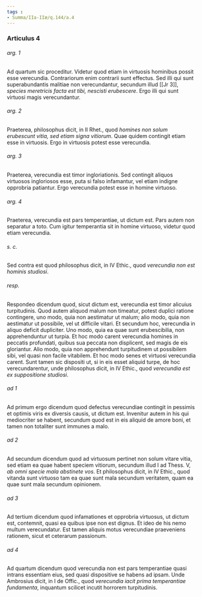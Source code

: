 ```yaml
---
tags : 
- Summa/IIa-IIæ/q.144/a.4
---
```


### Articulus 4

###### arg. 1
Ad quartum sic proceditur. Videtur quod etiam in virtuosis hominibus possit esse verecundia. Contrariorum enim contrarii sunt effectus. Sed illi qui sunt superabundantis malitiae non verecundantur, secundum illud [[Jr 3]], *species meretricis facta est tibi, nescisti erubescere*. Ergo illi qui sunt virtuosi magis verecundantur.

###### arg. 2
Praeterea, philosophus dicit, in II Rhet., quod *homines non solum erubescunt vitia, sed etiam signa vitiorum*. Quae quidem contingit etiam esse in virtuosis. Ergo in virtuosis potest esse verecundia.

###### arg. 3
Praeterea, verecundia est timor ingloriationis. Sed contingit aliquos virtuosos ingloriosos esse, puta si falso infamantur, vel etiam indigne opprobria patiantur. Ergo verecundia potest esse in homine virtuoso.

###### arg. 4
Praeterea, verecundia est pars temperantiae, ut dictum est. Pars autem non separatur a toto. Cum igitur temperantia sit in homine virtuoso, videtur quod etiam verecundia.

###### s. c.
Sed contra est quod philosophus dicit, in IV Ethic., quod *verecundia non est hominis studiosi*.

###### resp.
Respondeo dicendum quod, sicut dictum est, verecundia est timor alicuius turpitudinis. Quod autem aliquod malum non timeatur, potest duplici ratione contingere, uno modo, quia non aestimatur ut malum; alio modo, quia non aestimatur ut possibile, vel ut difficile vitari. Et secundum hoc, verecundia in aliquo deficit dupliciter. Uno modo, quia ea quae sunt erubescibilia, non apprehenduntur ut turpia. Et hoc modo carent verecundia homines in peccatis profundati, quibus sua peccata non displicent, sed magis de eis gloriantur. Alio modo, quia non apprehendunt turpitudinem ut possibilem sibi, vel quasi non facile vitabilem. Et hoc modo senes et virtuosi verecundia carent. Sunt tamen sic dispositi ut, si in eis esset aliquid turpe, de hoc verecundarentur, unde philosophus dicit, in IV Ethic., quod *verecundia est ex suppositione studiosi*.

###### ad 1
Ad primum ergo dicendum quod defectus verecundiae contingit in pessimis et optimis viris ex diversis causis, ut dictum est. Invenitur autem in his qui mediocriter se habent, secundum quod est in eis aliquid de amore boni, et tamen non totaliter sunt immunes a malo.

###### ad 2
Ad secundum dicendum quod ad virtuosum pertinet non solum vitare vitia, sed etiam ea quae habent speciem vitiorum, secundum illud I ad Thess. V, *ab omni specie mala abstinete vos*. Et philosophus dicit, in IV Ethic., quod vitanda sunt virtuoso tam ea quae sunt mala secundum veritatem, quam ea quae sunt mala secundum opinionem.

###### ad 3
Ad tertium dicendum quod infamationes et opprobria virtuosus, ut dictum est, contemnit, quasi ea quibus ipse non est dignus. Et ideo de his nemo multum verecundatur. Est tamen aliquis motus verecundiae praeveniens rationem, sicut et ceterarum passionum.

###### ad 4
Ad quartum dicendum quod verecundia non est pars temperantiae quasi intrans essentiam eius, sed quasi dispositive se habens ad ipsam. Unde Ambrosius dicit, in I de Offic., quod *verecundia iacit prima temperantiae fundamenta*, inquantum scilicet incutit horrorem turpitudinis.

